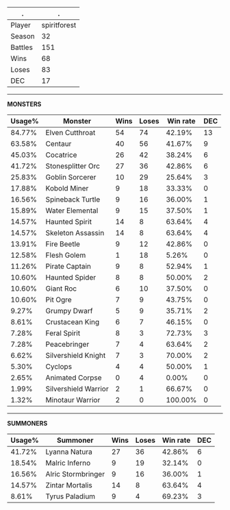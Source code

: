 .|.
|-|-
Player|spiritforest
Season|32
Battles|151
Wins|68
Loses|83
DEC|17

---
**MONSTERS**

Usage%|Monster|Wins|Loses|Win rate|DEC|
-|-|-|-|-|-|
84.77%|Elven Cutthroat|54|74|42.19%|13|
63.58%|Centaur|40|56|41.67%|9|
45.03%|Cocatrice|26|42|38.24%|6|
41.72%|Stonesplitter Orc|27|36|42.86%|6|
25.83%|Goblin Sorcerer|10|29|25.64%|3|
17.88%|Kobold Miner|9|18|33.33%|0|
16.56%|Spineback Turtle|9|16|36.00%|1|
15.89%|Water Elemental|9|15|37.50%|1|
14.57%|Haunted Spirit|14|8|63.64%|4|
14.57%|Skeleton Assassin|14|8|63.64%|4|
13.91%|Fire Beetle|9|12|42.86%|0|
12.58%|Flesh Golem|1|18|5.26%|0|
11.26%|Pirate Captain|9|8|52.94%|1|
10.60%|Haunted Spider|8|8|50.00%|2|
10.60%|Giant Roc|6|10|37.50%|0|
10.60%|Pit Ogre|7|9|43.75%|0|
9.27%|Grumpy Dwarf|5|9|35.71%|2|
8.61%|Crustacean King|6|7|46.15%|0|
7.28%|Feral Spirit|8|3|72.73%|3|
7.28%|Peacebringer|7|4|63.64%|2|
6.62%|Silvershield Knight|7|3|70.00%|2|
5.30%|Cyclops|4|4|50.00%|1|
2.65%|Animated Corpse|0|4|0.00%|0|
1.99%|Silvershield Warrior|2|1|66.67%|0|
1.32%|Minotaur Warrior|2|0|100.00%|0|

---
**SUMMONERS**

Usage%|Summoner|Wins|Loses|Win rate|DEC|
-|-|-|-|-|-|
41.72%|Lyanna Natura|27|36|42.86%|6|
18.54%|Malric Inferno|9|19|32.14%|0|
16.56%|Alric Stormbringer|9|16|36.00%|1|
14.57%|Zintar Mortalis|14|8|63.64%|4|
8.61%|Tyrus Paladium|9|4|69.23%|3|
